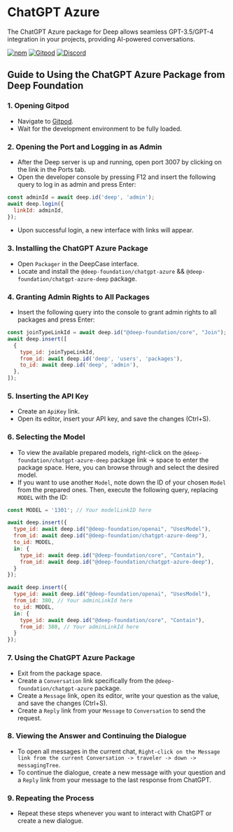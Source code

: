 # ChatGPT Azure

The ChatGPT Azure package for Deep allows seamless GPT-3.5/GPT-4 integration in your projects, providing AI-powered conversations.

[![npm](https://img.shields.io/npm/v/@deep-foundation/chatgpt-azure.svg)](https://www.npmjs.com/package/@deep-foundation/chatgpt-azure) 
[![Gitpod](https://img.shields.io/badge/Gitpod-ready--to--code-blue?logo=gitpod)](https://gitpod.io/#https://github.com/deep-foundation/chatgpt-azure) 
[![Discord](https://badgen.net/badge/icon/discord?icon=discord&label&color=purple)](https://discord.gg/deep-foundation)

## Guide to Using the ChatGPT Azure Package from Deep Foundation

### 1. Opening Gitpod
- Navigate to [Gitpod](https://gitpod.io/#https://github.com/deep-foundation/dev).
- Wait for the development environment to be fully loaded.

### 2. Opening the Port and Logging in as Admin
- After the Deep server is up and running, open port 3007 by clicking on the link in the Ports tab.
- Open the developer console by pressing F12 and insert the following query to log in as admin and press Enter:
```javascript
const adminId = await deep.id('deep', 'admin');
await deep.login({
  linkId: adminId,
});
```
- Upon successful login, a new interface with links will appear.

### 3. Installing the ChatGPT Azure Package
- Open `Packager` in the DeepCase interface.
- Locate and install the `@deep-foundation/chatgpt-azure` && `@deep-foundation/chatgpt-azure-deep` package.

### 4. Granting Admin Rights to All Packages
- Insert the following query into the console to grant admin rights to all packages and press Enter:
```javascript
const joinTypeLinkId = await deep.id("@deep-foundation/core", "Join");
await deep.insert([
  {
    type_id: joinTypeLinkId,
    from_id: await deep.id('deep', 'users', 'packages'),
    to_id: await deep.id('deep', 'admin'),
  },
]);
```

### 5. Inserting the API Key
- Create an `ApiKey` link.
- Open its editor, insert your API key, and save the changes (Ctrl+S).

### 6. Selecting the Model
- To view the available prepared models, right-click on the `@deep-foundation/chatgpt-azure-deep` package link -> space to enter the package space. Here, you can browse through and select the desired model.
- If you want to use another `Model`, note down the ID of your chosen `Model` from the prepared ones. Then, execute the following query, replacing `MODEL` with the ID:
```javascript
const MODEL = '1301'; // Your modelLinkID here

await deep.insert({
  type_id: await deep.id("@deep-foundation/openai", "UsesModel"),
  from_id: await deep.id("@deep-foundation/chatgpt-azure-deep"),
  to_id: MODEL,
  in: {
    type_id: await deep.id("@deep-foundation/core", "Contain"),
    from_id: await deep.id("@deep-foundation/chatgpt-azure-deep"),
  }
});

await deep.insert({
  type_id: await deep.id("@deep-foundation/openai", "UsesModel"),
  from_id: 380, // Your adminLinkId here
  to_id: MODEL,
  in: {
    type_id: await deep.id("@deep-foundation/core", "Contain"),
    from_id: 380, // Your adminLinkId here
  }
});
```

### 7. Using the ChatGPT Azure Package
- Exit from the package space.
- Create a `Conversation` link specifically from the `@deep-foundation/chatgpt-azure` package.
- Create a `Message` link, open its editor, write your question as the value, and save the changes (Ctrl+S).
- Create a `Reply` link from your `Message` to `Conversation` to send the request.

### 8. Viewing the Answer and Continuing the Dialogue
- To open all messages in the current chat, `Right-click on the Message link from the current Conversation -> traveler -> down -> messagingTree`.
- To continue the dialogue, create a new message with your question and a `Reply` link from your message to the last response from ChatGPT.

### 9. Repeating the Process
- Repeat these steps whenever you want to interact with ChatGPT or create a new dialogue.
